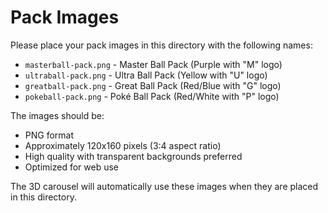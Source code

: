 # Pack Images

Please place your pack images in this directory with the following names:

- `masterball-pack.png` - Master Ball Pack (Purple with "M" logo)
- `ultraball-pack.png` - Ultra Ball Pack (Yellow with "U" logo) 
- `greatball-pack.png` - Great Ball Pack (Red/Blue with "G" logo)
- `pokeball-pack.png` - Poké Ball Pack (Red/White with "P" logo)

The images should be:
- PNG format
- Approximately 120x160 pixels (3:4 aspect ratio)
- High quality with transparent backgrounds preferred
- Optimized for web use

The 3D carousel will automatically use these images when they are placed in this directory.
